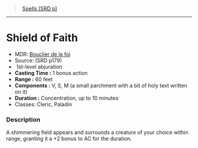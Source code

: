 ﻿---
!SpellItem
Family: SpellVO
Name: Shield of Faith
AltName: '[Bouclier de la foi](hd_spells_bouclier_de_la_foi.md)'
Type: abjuration
Level: 1
CastingTime: 1 bonus action
Range: 60 feet
Components: V, S, M (a small parchment with a bit of holy text written on it)
Duration: Concentration, up to 10 minutes
Classes: Cleric, Paladin
Source: (SRD p179)
Id: spells_vo.md#shield-of-faith
ParentLink: spells_vo.md#spells-srd-p
ParentName: Spells (SRD p)
NameLevel: 1
Attributes: {}
AttributesDictionary: >+
  {}

---
> [Spells (SRD p)](srd_spells.md)

---

# Shield of Faith

- MDR: [Bouclier de la foi](hd_spells_bouclier_de_la_foi.md)
- Source: (SRD p179)
-  1st-level abjuration
- **Casting Time :** 1 bonus action
- **Range :** 60 feet
- **Components :** V, S, M (a small parchment with a bit of holy text written on it)
- **Duration :** Concentration, up to 10 minutes
- Classes: Cleric, Paladin

### Description

A shimmering field appears and surrounds a creature of your choice within range, granting it a +2 bonus to AC for the duration.

